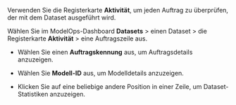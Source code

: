 Verwenden Sie die Registerkarte **Aktivität**, um jeden Auftrag zu überprüfen, der mit dem Dataset ausgeführt wird.

Wählen Sie im ModelOps-Dashboard **Datasets** \> einen Dataset \> die Registerkarte **Aktivität** \> eine Auftragszeile aus.

-   Wählen Sie einen **Auftragskennung** aus, um Auftragsdetails anzuzeigen.

-   Wählen Sie **Modell-ID** aus, um Modelldetails anzuzeigen.

-   Klicken Sie auf eine beliebige andere Position in einer Zeile, um Dataset-Statistiken anzuzeigen.
